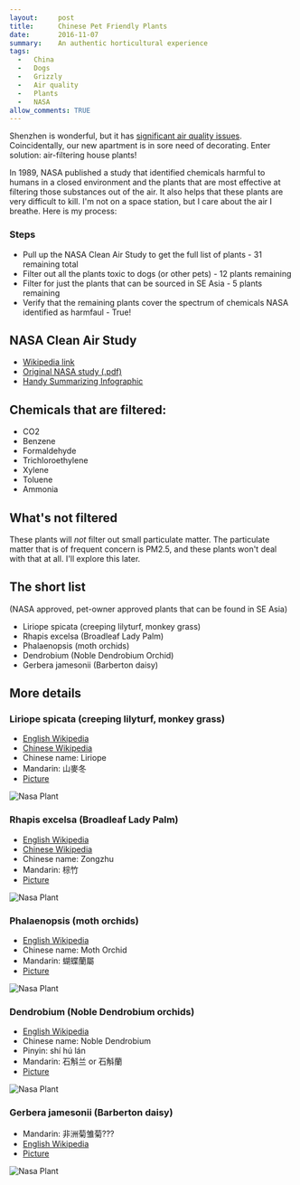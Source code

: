 ```yaml
---
layout:     post
title:      Chinese Pet Friendly Plants
date:       2016-11-07
summary:    An authentic horticultural experience
tags: 
  -   China 
  -   Dogs
  -   Grizzly
  -   Air quality
  -   Plants
  -   NASA
allow_comments: TRUE
---
```


Shenzhen is wonderful, but it has [significant air quality issues](http://aqicn.org/city/shenzhen). Coincidentally, our new apartment is in sore need of decorating. Enter solution: air-filtering house plants! 

In 1989, NASA published a study that identified chemicals harmful to humans in a closed environment and the plants that are most effective at filtering those substances out of the air. It also helps that these plants are very difficult to kill. I'm not on a space station, but I care about the air I breathe. Here is my process:

### Steps

* Pull up the NASA Clean Air Study to get the full list of plants - 31 remaining total
* Filter out all the plants toxic to dogs (or other pets) - 12 plants remaining
* Filter for just the plants that can be sourced in SE Asia - 5 plants remaining
* Verify that the remaining plants cover the spectrum of chemicals NASA identified as harmfaul - True!

## NASA Clean Air Study 
* [Wikipedia link](https://en.wikipedia.org/wiki/NASA_Clean_Air_Study)
* [Original NASA study (.pdf)](http://ntrs.nasa.gov/archive/nasa/casi.ntrs.nasa.gov/19930073077.pdf)
* [Handy Summarizing Infographic](https://www.lovethegarden.com/community/fun-facts/nasa-guide-air-filtering-houseplants)

##  Chemicals that are filtered:
* CO2
* Benzene
* Formaldehyde
* Trichloroethylene
* Xylene
* Toluene
* Ammonia

##  What's not filtered
These plants will _not_ filter out small particulate matter. The particulate matter that is of frequent concern is PM2.5, and these plants won't deal with that at all. I'll explore this later. 

## The short list 
(NASA approved, pet-owner approved plants that can be found in SE Asia)

* Liriope spicata (creeping lilyturf, monkey grass)
* Rhapis excelsa (Broadleaf Lady Palm)
* Phalaenopsis (moth orchids)
* Dendrobium (Noble Dendrobium Orchid)
* Gerbera jamesonii (Barberton daisy)

##  More details

### Liriope spicata (creeping lilyturf, monkey grass)
* [English Wikipedia](https://en.wikipedia.org/wiki/Liriope_spicata)
* [Chinese Wikipedia](https://zh.wikipedia.org/wiki/%E5%B1%B1%E9%BA%A5%E5%86%AC)
* Chinese name: Liriope
* Mandarin: 山麥冬
* [Picture](https://upload.wikimedia.org/wikipedia/commons/b/bd/LyriopeSpicata_wb.jpg)

![Nasa Plant](https://upload.wikimedia.org/wikipedia/commons/b/bd/LyriopeSpicata_wb.jpg)

### Rhapis excelsa (Broadleaf Lady Palm)
* [English Wikipedia](https://en.wikipedia.org/wiki/Rhapis_excelsa)
* [Chinese Wikipedia](https://zh.wikipedia.org/wiki/%E6%A3%95%E7%AB%B9)
* Chinese name: Zongzhu
* Mandarin: 棕竹
* [Picture](https://upload.wikimedia.org/wikipedia/commons/7/7d/Rhapis_excelsa.jpg)

![Nasa Plant](https://upload.wikimedia.org/wikipedia/commons/7/7d/Rhapis_excelsa.jpg)

### Phalaenopsis (moth orchids)
* [English Wikipedia](https://en.wikipedia.org/wiki/Phalaenopsis)
* Chinese name: Moth Orchid
* Mandarin: 蝴蝶蘭屬
* [Picture](https://upload.wikimedia.org/wikipedia/commons/0/04/Hudielan.jpg)

![Nasa Plant](https://upload.wikimedia.org/wikipedia/commons/0/04/Hudielan.jpg)

### Dendrobium (Noble Dendrobium orchids)
* [English Wikipedia](https://en.wikipedia.org/wiki/Dendrobium_nobile)
* Chinese name: Noble Dendrobium 
* Pinyin: shí hú lán
* Mandarin: 石斛兰 or 石斛蘭
* [Picture](https://upload.wikimedia.org/wikipedia/commons/c/c0/Dendrobium_nobile_-_Larssen.jpg)

![Nasa Plant](https://upload.wikimedia.org/wikipedia/commons/c/c0/Dendrobium_nobile_-_Larssen.jpg)

### Gerbera jamesonii (Barberton daisy)
* Mandarin: 非洲菊雏菊???
* [English Wikipedia](https://en.wikipedia.org/wiki/Gerbera_jamesonii)
* [Picture](https://upload.wikimedia.org/wikipedia/commons/4/48/BarbertonDaisy.jpg)

![Nasa Plant](https://upload.wikimedia.org/wikipedia/commons/4/48/BarbertonDaisy.jpg)
